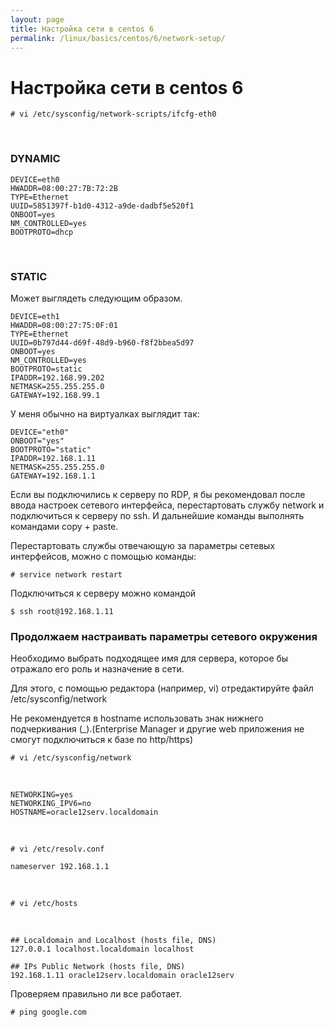 ```yaml
---
layout: page
title: Настройка сети в centos 6
permalink: /linux/basics/centos/6/network-setup/
---
```



# Настройка сети в centos 6

    # vi /etc/sysconfig/network-scripts/ifcfg-eth0


<br/>

### DYNAMIC

    DEVICE=eth0
    HWADDR=08:00:27:7B:72:2B
    TYPE=Ethernet
    UUID=5851397f-b1d0-4312-a9de-dadbf5e520f1
    ONBOOT=yes
    NM_CONTROLLED=yes
    BOOTPROTO=dhcp

<br/>

### STATIC

Может выглядеть следующим образом.

    DEVICE=eth1
    HWADDR=08:00:27:75:0F:01
    TYPE=Ethernet
    UUID=0b797d44-d69f-48d9-b960-f8f2bbea5d97
    ONBOOT=yes
    NM_CONTROLLED=yes
    BOOTPROTO=static
    IPADDR=192.168.99.202
    NETMASK=255.255.255.0
    GATEWAY=192.168.99.1

У меня обычно на виртуалках выглядит так:

    DEVICE="eth0"
    ONBOOT="yes"
    BOOTPROTO="static"
    IPADDR=192.168.1.11
    NETMASK=255.255.255.0
    GATEWAY=192.168.1.1


Если вы подключились к серверу по RDP, я бы рекомендовал после ввода настроек сетевого интерфейса, перестартовать службу network и подключиться к серверу по ssh. И дальнейшие команды выполнять командами copy + paste.


Перестартовать службы отвечающую за параметры сетевых интерфейсов, можно с помощью команды:

    # service network restart

Подключиться к серверу можно командой

    $ ssh root@192.168.1.11



### Продолжаем настраивать параметры сетевого окружения


Необходимо выбрать подходящее имя для сервера, которое бы отражало его роль и назначение в сети.

Для этого, с помощью редактора (например, vi) отредактируйте файл /etc/sysconfig/network


Не рекомендуется в hostname использовать знак нижнего подчеркивания (_).(Enterprise Manager и другие web приложения не смогут подключиться к базе по http/https)

    # vi /etc/sysconfig/network

<br/>

    NETWORKING=yes
    NETWORKING_IPV6=no
    HOSTNAME=oracle12serv.localdomain

<br/>

    # vi /etc/resolv.conf

    nameserver 192.168.1.1


<br/>

    # vi /etc/hosts

<br/>

    ## Localdomain and Localhost (hosts file, DNS)
    127.0.0.1 localhost.localdomain localhost

    ## IPs Public Network (hosts file, DNS)
    192.168.1.11 oracle12serv.localdomain oracle12serv

Проверяем правильно ли все работает.

    # ping google.com
